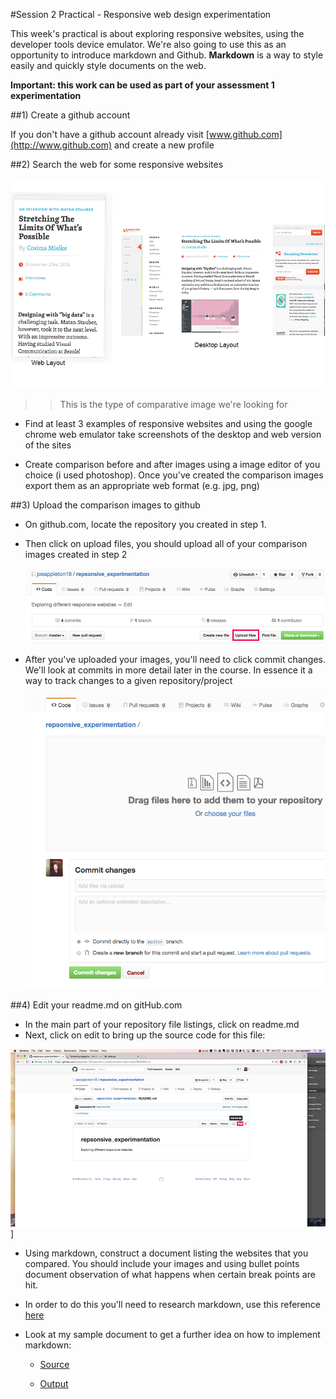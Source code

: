 #Session 2 Practical - Responsive web design experimentation 

This week's practical is about exploring responsive websites, using the developer tools device emulator. We're also going to use this as an opportunity to introduce markdown and Github. **Markdown** is a way to style easily and quickly style documents on the web.

**Important: this work can be used as part of your assessment 1 experimentation**


##1) Create a github account 

If you don't have a github account already visit [www.github.com](http://www.github.com) and create a new profile

##2) Search the web for some responsive websites  
  
![Website Comparison](assets/course_example.jpg)

>> This is the type of comparative image we're looking for


- Find at least 3 examples of responsive websites and using the google chrome web emulator take screenshots of the desktop and web version of the sites 

- Create comparison before and after images using a image editor of you choice (i used photoshop). Once you've created the comparison images export them as an appropriate web format (e.g. jpg, png)

##3) Upload the comparison images to github

 - On github.com, locate the repository you created in step 1. 
 - Then click on upload files, you should upload all of your comparison images created in step 2 
 
 	![](assets/task_2.jpg)
 	
- After you've uploaded your images, you'll need to click commit changes. We'll look at commits in more detail later in the course. In essence it a way to track changes to a given repository/project 	
 	
 	![](assets/image_upload.jpg)


##4) Edit your readme.md on gitHub.com

 - In the main part of your repository file listings, click on readme.md
 - Next, click on edit to bring up the source code for this file:
 
![](assets/edit_file.jpg)]

- Using markdown, construct a document listing the websites that you compared. You should include your images and using bullet points document observation of what happens when certain break points are hit.	
- In order to do this you'll need to research markdown, use this reference [here](https://gitbookio.gitbooks.io/markdown/content/)

- Look at my sample document to get a further idea on how to implement markdown:

	- [Source](https://github.com/joeappleton18/repsonsive_experimentation/blob/master/README.md)

	- [Output](https://github.com/joeappleton18/repsonsive_experimentation/blob/master/README.md)

